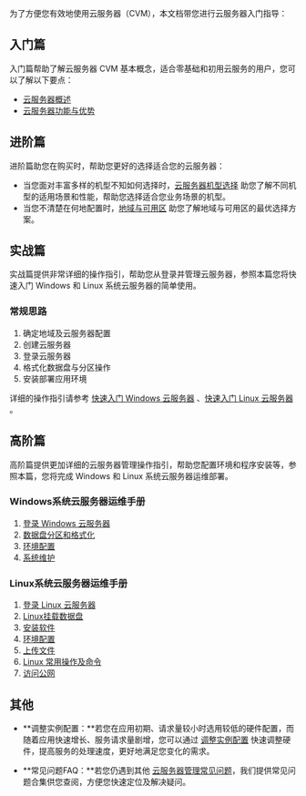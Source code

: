 为了方便您有效地使用云服务器（CVM），本文档带您进行云服务器入门指导：

## 入门篇
入门篇帮助了解云服务器 CVM 基本概念，适合零基础和初用云服务的用户，您可以了解以下要点：

- [云服务器概述 ](/doc/product/213/495)
- [云服务器功能与优势 ](/doc/product/213/3036)

## 进阶篇
进阶篇助您在购买时，帮助您更好的选择适合您的云服务器：

- 当您面对丰富多样的机型不知如何选择时，[云服务器机型选择](/doc/product/213/7153) 助您了解不同机型的适用场景和性能，帮助您选择适合您业务场景的机型。
- 当您不清楚在何地配置时，[地域与可用区](/doc/product/213/6091) 助您了解地域与可用区的最优选择方案。

## 实战篇

实战篇提供非常详细的操作指引，帮助您从登录并管理云服务器，参照本篇您将快速入门 Windows 和 Linux 系统云服务器的简单使用。

### 常规思路


1. 确定地域及云服务器配置
2. 创建云服务器
3. 登录云服务器
4. 格式化数据盘与分区操作
5. 安装部署应用环境

详细的操作指引请参考 [快速入门 Windows 云服务器](/doc/product/213/2764) 、[快速入门 Linux 云服务器](/doc/product/213/2936) 。


## 高阶篇

高阶篇提供更加详细的云服务器管理操作指引，帮助您配置环境和程序安装等，参照本篇，您将完成 Windows 和 Linux 系统云服务器运维部署。

### Windows系统云服务器运维手册

1. [登录 Windows 云服务器 ](/doc/product/213/5435)
2. [数据盘分区和格式化 ](/doc/product/213/2158)
3. [环境配置](/doc/product/213/2755)
4. [系统维护](/doc/product/213/2917)


### Linux系统云服务器运维手册

1. [登录 Linux 云服务器](/doc/product/213/5436)
2. [Linux挂载数据盘](/doc/product/213/2042)
3. [安装软件](/doc/product/213/2123)
4. [环境配置](/doc/product/213/2125)
5. [上传文件](/doc/product/213/2131)
6. [Linux 常用操作及命令](/doc/product/213/2150)
7. [访问公网](/document/product/213/2152)

## 其他
- **调整实例配置：**若您在应用初期、请求量较小时选用较低的硬件配置，而随着应用快速增长、服务请求量剧增，您可以通过 [调整实例配置](/doc/product/213/5730) 快速调整硬件，提高服务的处理速度，更好地满足您变化的需求。

- **常见问题FAQ：**若您仍遇到其他 [云服务器管理常见问题](/doc/product/213/10339)，我们提供常见问题合集供您查阅，方便您快速定位及解决疑问。
